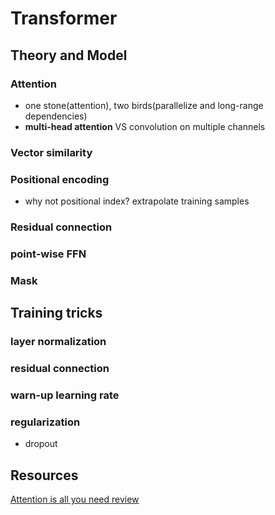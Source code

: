 # Transformer
## Theory and Model
### Attention
- one stone(attention), two birds(parallelize and long-range dependencies)
- **multi-head attention** VS convolution on multiple channels
### Vector similarity
### Positional encoding
- why not positional index? extrapolate training samples
### Residual connection
### point-wise FFN
### Mask
## Training tricks
### layer normalization
### residual connection
### warn-up learning rate
### regularization
- dropout

## Resources
[Attention is all you need review]([https://ricardokleinklein.github.io/2017/11/16/Attention-is-all-you-need.html](https://ricardokleinklein.github.io/2017/11/16/Attention-is-all-you-need.html))
<!--stackedit_data:
eyJoaXN0b3J5IjpbLTE0NjMxNTM0MzcsLTIwMDczNTM3NDUsLT
IyNzU0MTEyOSwtMTMxNTkxNTA1LDEyMTkwMjMwMjFdfQ==
-->